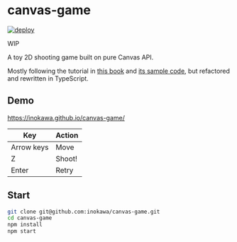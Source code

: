 # canvas-game

[![deploy](https://github.com/inokawa/canvas-game/actions/workflows/deploy.yml/badge.svg)](https://github.com/inokawa/canvas-game/actions/workflows/deploy.yml)

WIP

A toy 2D shooting game built on pure Canvas API.

Mostly following the tutorial in [this book](https://gihyo.jp/book/2020/978-4-297-11085-7) and [its sample code](https://github.com/doxas/graphics-programming-book), but refactored and rewritten in TypeScript.

## Demo

https://inokawa.github.io/canvas-game/

| Key        | Action |
| ---------- | ------ |
| Arrow keys | Move   |
| Z          | Shoot! |
| Enter      | Retry  |

## Start

```sh
git clone git@github.com:inokawa/canvas-game.git
cd canvas-game
npm install
npm start
```
